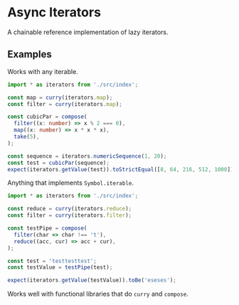 # Async Iterators

A chainable reference implementation of lazy iterators.

## Examples

Works with any iterable.

```ts
import * as iterators from './src/index';

const map = curry(iterators.map);
const filter = curry(iterators.map);

const cubicPar = compose(
  filter((x: number) => x % 2 === 0),
  map((x: number) => x * x * x),
  take(5),
);

const sequence = iterators.numericSequence(1, 20);
const test = cubicPar(sequence);
expect(iterators.getValue(test)).toStrictEqual([8, 64, 216, 512, 1000]);
```

Anything that implements `Symbol.iterable`.

```ts
import * as iterators from './src/index';

const reduce = curry(iterators.reduce);
const filter = curry(iterators.filter);

const testPipe = compose(
  filter(char => char !== 't'),
  reduce((acc, cur) => acc + cur),
);

const test = 'testtesttest';
const testValue = testPipe(test);

expect(iterators.getValue(testValue)).toBe('eseses');
```

Works well with functional libraries that do `curry` and `compose`.
